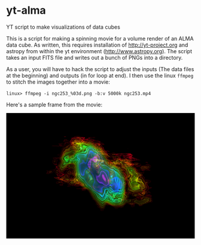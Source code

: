 yt-alma
=======

YT script to make visualizations of data cubes



This is a script for making a spinning movie for a volume render of an ALMA data cube.   As written, this requires installation of http://yt-project.org and astropy from within the yt environment (http://www.astropy.org).   The script takes an input FITS file and writes out a bunch of PNGs into a directory.  

As a user, you will have to hack the script to adjust the inputs (The data files at the beginning) and outputs (in for loop at end).  I then use the linux `ffmpeg` to stitch the images together into a movie:

```
linux> ffmpeg -i ngc253_%03d.png -b:v 5000k ngc253.mp4
```

Here's a sample frame from the movie:

![Sample Image](./ngc253co_001.png?raw=True)

